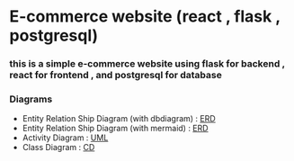 # E-commerce website (react , flask , postgresql)

### this is a simple e-commerce website using flask for backend , react for frontend , and postgresql for database

### Diagrams
- Entity Relation Ship Diagram (with dbdiagram) :  [ERD](https://dbdiagram.io/d/online-shop-65edeb26b1f3d4062c9035c2)
- Entity Relation Ship Diagram (with mermaid) :  [ERD](https://www.mermaidchart.com/app/projects/b83ec9fb-bc65-4dce-922f-f18bd5ee61b9/diagrams/610b23a3-2d9b-4120-b4a2-140341e53f2b/version/v0.1/edit)
- Activity Diagram : [UML](https://somewhere.com)
- Class Diagram :  [CD](https://www.mermaidchart.com/app/projects/b83ec9fb-bc65-4dce-922f-f18bd5ee61b9/diagrams/9348674c-24eb-4a24-9ed2-e058067959f3/version/v0.1/edit)